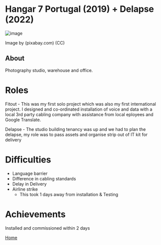 # Hangar 7 Portugal (2019) + Delapse (2022)


![image](/CV/Images/portugal-1355102_960_720.jpg)

Image by (pixabay.com) (CC)

## About

Photography studio, warehouse and office.

# Roles

Fitout - This was my first solo project which was also my first international project. I designed and co-ordinated installation of voice and data with a local 3rd party cabling company with assistance from local eployees and Google Translate.

Delapse - The studio building tenancy was up and we had to plan the delapse, my role was to pass assets and organise strip out of IT kit for delivery

# Difficulties

- Language barrier
- Difference in cabling standards
- Delay in Delivery
- Airline strike
    - This took 1 days away from installation & Testing

# Achievements

Installed and commissioned within 2 days 

[Home](../index.md)

